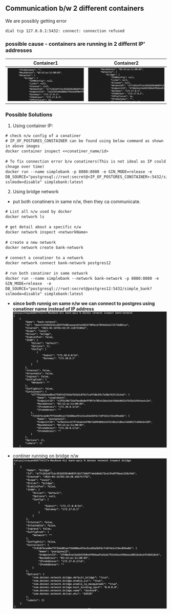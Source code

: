 ## Communication b/w 2 different containers

We are possibly getting error

```shell
dial tcp 127.0.0.1:5432: connect: connection refused
```

### possible cause - containers are running in 2 differnt IP' addresses

| Container1                              | Container2                              |
| --------------------------------------- | --------------------------------------- |
| ![conatiner1](assets/conatiner1_ip.png) | ![conatiner2](assets/conatiner2_ip.png) |

### Possible Solutions

1. Using container IP:

```shell
# check n/w config of a conatiner
# IP_OF_POSTGRES_CONSTAINER can be found using below command as shown in above images
docker container inspect <<conatiner_name/id>

# To fix connection error b/w conatiners(This is not ideal as IP could chnage over time)
docker run --name simplebank -p 8080:8080 -e GIN_MODE=release -e DB_SOURCE="postgresql://root:secret@<IP_OF_POSTGRES_CONSTAINER>:5432/simple_bank?sslmode=disable" simplebank:latest
```

2. Using bridge network

- put both conatiners in same n/w, then they ca communicate.

```shell
# List all n/w used by docker
docker network ls

# get detail about a specific n/w
docker network inspect <networkName>

# create a new network
docker network create bank-network

# connect a conatiner to a network
docker network connect bank-network postgres12

# run both conatiner in same network
docker run --name simplebank --network bank-network -p 8080:8080 -e GIN_MODE=release  -e DB_SOURCE="postgresql://root:secret@postgres12:5432/simple_bank?sslmode=disable" simplebank:latest
```

- **since both runnig on same n/w we can connect to postgres using conatiner name instead of IP address**
  ![both runnig on same n/w](assets/server_and_postgres_running_in_same_nw.png)

- continer running on bridge n/w
  ![conatiner1](assets/conatiners_running_on_bridge_network.png)
